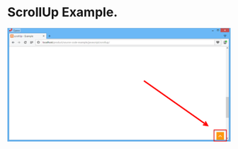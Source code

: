 # ScrollUp Example.

<span class="right">![scrollup](../../images/javascript/scrollup/2015-12-15_19-46-01.png)</span>